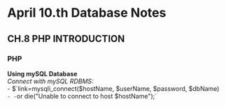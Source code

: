 # April 10.th Database Notes #    
  
## CH.8 PHP INTRODUCTION ##    
      
### PHP  
 **Using mySQL Database**  
    *Connect with mySQL RDBMS:*  
        - $`link=mysqli_connect($hostName, $userName, $password, $dbName)`  
             - - `or die("Unable to connect to host $hostName");`  
  

